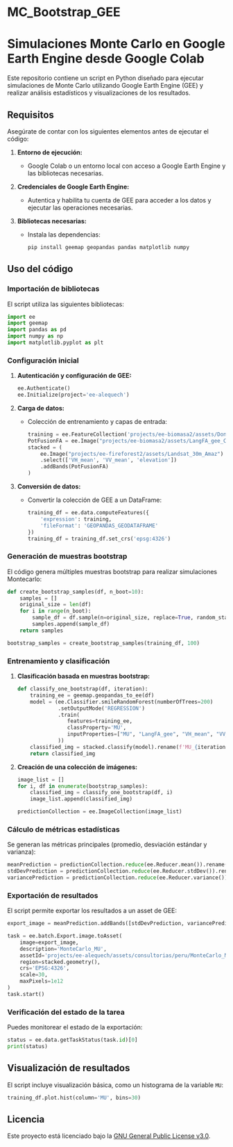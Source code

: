 # MC_Bootstrap_GEE
# Simulaciones Monte Carlo en Google Earth Engine desde Google Colab

Este repositorio contiene un script en Python diseñado para ejecutar simulaciones de Monte Carlo utilizando Google Earth Engine (GEE) y realizar análisis estadísticos y visualizaciones de los resultados. 

## Requisitos

Asegúrate de contar con los siguientes elementos antes de ejecutar el código:

1. **Entorno de ejecución:**
   - Google Colab o un entorno local con acceso a Google Earth Engine y las bibliotecas necesarias.

2. **Credenciales de Google Earth Engine:**
   - Autentica y habilita tu cuenta de GEE para acceder a los datos y ejecutar las operaciones necesarias.

3. **Bibliotecas necesarias:**
   - Instala las dependencias:
     ```bash
     pip install geemap geopandas pandas matplotlib numpy
     ```

## Uso del código

### Importación de bibliotecas
El script utiliza las siguientes bibliotecas:

```python
import ee
import geemap
import pandas as pd
import numpy as np
import matplotlib.pyplot as plt
```

### Configuración inicial
1. **Autenticación y configuración de GEE:**
   ```python
   ee.Authenticate()
   ee.Initialize(project='ee-alequech')
   ```

2. **Carga de datos:**
   - Colección de entrenamiento y capas de entrada:
     ```python
     training = ee.FeatureCollection('projects/ee-biomasa2/assets/Donw_Scaling/TrainingMU')
     PotFusionFA = ee.Image("projects/ee-biomasa2/assets/LangFA_gee_Clean_v3").rename("LangFA_gee")
     stacked = (
         ee.Image("projects/ee-fireforest2/assets/Landsat_30m_Amaz")
         .select(['VH_mean', 'VV_mean', 'elevation'])
         .addBands(PotFusionFA)
     )
     ```

3. **Conversión de datos:**
   - Convertir la colección de GEE a un DataFrame:
     ```python
     training_df = ee.data.computeFeatures({
         'expression': training,
         'fileFormat': 'GEOPANDAS_GEODATAFRAME'
     })
     training_df = training_df.set_crs('epsg:4326')
     ```

### Generación de muestras bootstrap
El código genera múltiples muestras bootstrap para realizar simulaciones Montecarlo:
```python
def create_bootstrap_samples(df, n_boot=10):
    samples = []
    original_size = len(df)
    for i in range(n_boot):
        sample_df = df.sample(n=original_size, replace=True, random_state=np.random.randint(0, 1e9))
        samples.append(sample_df)
    return samples

bootstrap_samples = create_bootstrap_samples(training_df, 100)
```

### Entrenamiento y clasificación
1. **Clasificación basada en muestras bootstrap:**
   ```python
   def classify_one_bootstrap(df, iteration):
       training_ee = geemap.geopandas_to_ee(df)
       model = (ee.Classifier.smileRandomForest(numberOfTrees=200)
                .setOutputMode('REGRESSION')
                .train(
                   features=training_ee,
                   classProperty='MU',
                   inputProperties=["MU", "LangFA_gee", "VH_mean", "VV_mean", "elevation"]
                ))
       classified_img = stacked.classify(model).rename(f'MU_{iteration}')
       return classified_img
   ```

2. **Creación de una colección de imágenes:**
   ```python
   image_list = []
   for i, df in enumerate(bootstrap_samples):
       classified_img = classify_one_bootstrap(df, i)
       image_list.append(classified_img)

   predictionCollection = ee.ImageCollection(image_list)
   ```

### Cálculo de métricas estadísticas
Se generan las métricas principales (promedio, desviación estándar y varianza):
```python
meanPrediction = predictionCollection.reduce(ee.Reducer.mean()).rename('MU_mean')
stdDevPrediction = predictionCollection.reduce(ee.Reducer.stdDev()).rename('MU_stdDev')
variancePrediction = predictionCollection.reduce(ee.Reducer.variance()).rename('MU_variance')
```

### Exportación de resultados
El script permite exportar los resultados a un asset de GEE:
```python
export_image = meanPrediction.addBands([stdDevPrediction, variancePrediction])

task = ee.batch.Export.image.toAsset(
    image=export_image,
    description='MonteCarlo_MU',
    assetId='projects/ee-alequech/assets/consultorias/peru/MonteCarlo_MU_100s_v2',
    region=stacked.geometry(),
    crs='EPSG:4326',
    scale=30,
    maxPixels=1e12
)
task.start()
```

### Verificación del estado de la tarea
Puedes monitorear el estado de la exportación:
```python
status = ee.data.getTaskStatus(task.id)[0]
print(status)
```

## Visualización de resultados
El script incluye visualización básica, como un histograma de la variable `MU`:
```python
training_df.plot.hist(column='MU', bins=30)
```

## Licencia
Este proyecto está licenciado bajo la [GNU General Public License v3.0](https://www.gnu.org/licenses/gpl-3.0.en.html).
